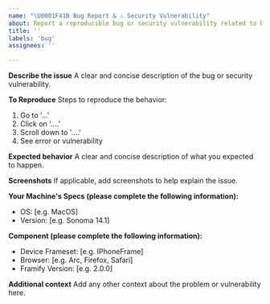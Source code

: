 ```yaml
---
name: "\U0001F41B Bug Report & ⚠️ Security Vulnerability"
about: Report a reproducible bug or security vulnerability related to React-Framify.
title: ''
labels: 'bug'
assignees: ''

---
```


**Describe the issue**
A clear and concise description of the bug or security vulnerability.

**To Reproduce**
Steps to reproduce the behavior:
1. Go to '...'
2. Click on '....'
3. Scroll down to '....'
4. See error or vulnerability

**Expected behavior**
A clear and concise description of what you expected to happen.

**Screenshots**
If applicable, add screenshots to help explain the issue.

**Your Machine's Specs (please complete the following information):**
- OS: [e.g. MacOS]
- Version: [e.g. Sonoma 14.1]

**Component (please complete the following information):**
- Device Frameset: [e.g. IPhoneFrame]
- Browser: [e.g. Arc, Firefox, Safari]
- Framify Version: [e.g. 2.0.0]

**Additional context**
Add any other context about the problem or vulnerability here.